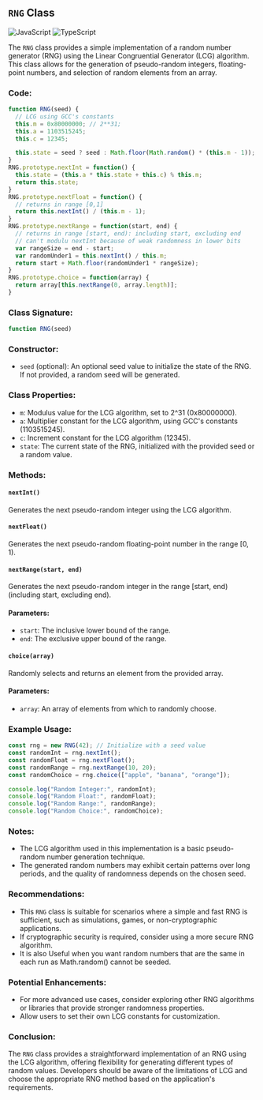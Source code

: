 ## `RNG` Class

![JavaScript](https://img.shields.io/badge/javascript-%23323330.svg?style=for-the-badge&logo=javascript&logoColor=%23F7DF1E)
![TypeScript](https://img.shields.io/badge/typescript-%23007ACC.svg?style=for-the-badge&logo=typescript&logoColor=white)

The `RNG` class provides a simple implementation of a random number generator (RNG) using the Linear Congruential Generator (LCG) algorithm. This class allows for the generation of pseudo-random integers, floating-point numbers, and selection of random elements from an array.

### Code:

```javascript
function RNG(seed) {
  // LCG using GCC's constants
  this.m = 0x80000000; // 2**31;
  this.a = 1103515245;
  this.c = 12345;

  this.state = seed ? seed : Math.floor(Math.random() * (this.m - 1));
}
RNG.prototype.nextInt = function() {
  this.state = (this.a * this.state + this.c) % this.m;
  return this.state;
}
RNG.prototype.nextFloat = function() {
  // returns in range [0,1]
  return this.nextInt() / (this.m - 1);
}
RNG.prototype.nextRange = function(start, end) {
  // returns in range [start, end): including start, excluding end
  // can't modulu nextInt because of weak randomness in lower bits
  var rangeSize = end - start;
  var randomUnder1 = this.nextInt() / this.m;
  return start + Math.floor(randomUnder1 * rangeSize);
}
RNG.prototype.choice = function(array) {
  return array[this.nextRange(0, array.length)];
}

```

### Class Signature:

```javascript
function RNG(seed)
```

### Constructor:

- `seed` (optional): An optional seed value to initialize the state of the RNG. If not provided, a random seed will be generated.

### Class Properties:

- `m`: Modulus value for the LCG algorithm, set to 2^31 (0x80000000).
- `a`: Multiplier constant for the LCG algorithm, using GCC's constants (1103515245).
- `c`: Increment constant for the LCG algorithm (12345).
- `state`: The current state of the RNG, initialized with the provided seed or a random value.

### Methods:

#### `nextInt()`

Generates the next pseudo-random integer using the LCG algorithm.

#### `nextFloat()`

Generates the next pseudo-random floating-point number in the range [0, 1).

#### `nextRange(start, end)`

Generates the next pseudo-random integer in the range [start, end) (including start, excluding end).

#### Parameters:

- `start`: The inclusive lower bound of the range.
- `end`: The exclusive upper bound of the range.

#### `choice(array)`

Randomly selects and returns an element from the provided array.

#### Parameters:

- `array`: An array of elements from which to randomly choose.

### Example Usage:

```javascript
const rng = new RNG(42); // Initialize with a seed value
const randomInt = rng.nextInt();
const randomFloat = rng.nextFloat();
const randomRange = rng.nextRange(10, 20);
const randomChoice = rng.choice(["apple", "banana", "orange"]);

console.log("Random Integer:", randomInt);
console.log("Random Float:", randomFloat);
console.log("Random Range:", randomRange);
console.log("Random Choice:", randomChoice);
```

### Notes:

- The LCG algorithm used in this implementation is a basic pseudo-random number generation technique.
- The generated random numbers may exhibit certain patterns over long periods, and the quality of randomness depends on the chosen seed.

### Recommendations:

- This `RNG` class is suitable for scenarios where a simple and fast RNG is sufficient, such as simulations, games, or non-cryptographic applications.
- If cryptographic security is required, consider using a more secure RNG algorithm.
- It is also Useful when you want random numbers that are the same in each run as Math.random() cannot be seeded.

### Potential Enhancements:

- For more advanced use cases, consider exploring other RNG algorithms or libraries that provide stronger randomness properties.
- Allow users to set their own LCG constants for customization.

### Conclusion:

The `RNG` class provides a straightforward implementation of an RNG using the LCG algorithm, offering flexibility for generating different types of random values. Developers should be aware of the limitations of LCG and choose the appropriate RNG method based on the application's requirements.
